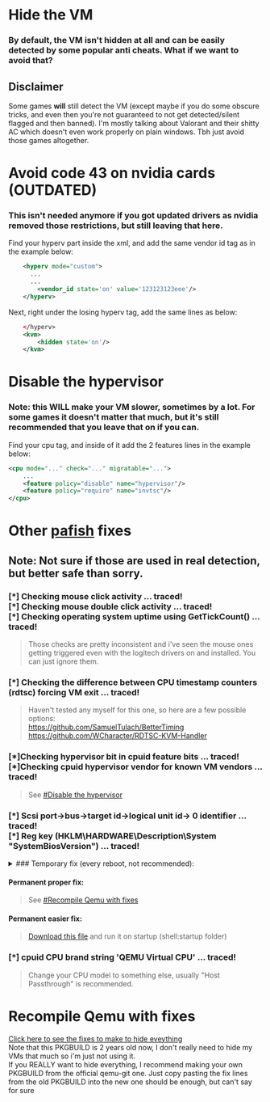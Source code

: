 # Hide the VM 

### By default, the VM isn't hidden at all and can be easily detected by some popular anti cheats. What if we want to avoid that?

## Disclaimer
Some games **will** still detect the VM (except maybe if you do some obscure tricks, and even then you're not guaranteed to not get detected/silent flagged and then banned). I'm mostly talking about Valorant and their shitty AC which doesn't even work properly on plain windows. Tbh just avoid those games altogether.


# Avoid code 43 on nvidia cards (OUTDATED)

### This isn't needed anymore if you got updated drivers as nvidia removed those restrictions, but still leaving that here.

Find your hyperv part inside the xml, and add the same vendor id tag as in the example below:
```xml
    <hyperv mode="custom">
      ...
      ...
        <vendor_id state='on' value='123123123eee'/>
    </hyperv>
```
Next, right under the losing hyperv tag, add the same lines as below:
```xml
    </hyperv>
    <kvm>
        <hidden state='on'/>
    </kvm>
```


# Disable the hypervisor

### Note: this **WILL** make your VM slower, sometimes by a lot. For some games it doesn't matter that much, but it's still recommended that you leave that on if you can.

Find your cpu tag, and inside of it add the 2 features lines in the example below:
```xml
<cpu mode="..." check="..." migratable="...">
    ...
    <feature policy="disable" name="hypervisor"/>
    <feature policy="require" name="invtsc"/>
</cpu>
```

# Other [pafish](https://github.com/a0rtega/pafish) fixes

## Note: Not sure if those are used in real detection, but better safe than sorry.

### [\*] Checking mouse click activity ... traced!<br>[\*] Checking mouse double click activity ... traced!<br>[\*] Checking operating system uptime using GetTickCount() ... traced!
> Those checks are pretty inconsistent and i've seen the mouse ones getting triggered even with the logitech drivers on and installed. You can just ignore them.


### [\*] Checking the difference between CPU timestamp counters (rdtsc) forcing VM exit ... traced!
> Haven't tested any myself for this one, so here are a few possible options: <br>
> https://github.com/SamuelTulach/BetterTiming <br>
> https://github.com/WCharacter/RDTSC-KVM-Handler


### [\*]Checking hypervisor bit in cpuid feature bits ... traced!<br>[\*]Checking cpuid hypervisor vendor for known VM vendors ... traced!
> See [#Disable the hypervisor](#disable-the-hypervisor)


### [\*] Scsi port->bus->target id->logical unit id-> 0 identifier ... traced!<br>[\*] Reg key (HKLM\HARDWARE\Description\System "SystemBiosVersion") ... traced!

<details> 
<summary> ### Temporary fix (every reboot, not recommended): </summary>

> Change the following registery keys:<br>
> ### `Computer\HKEY_LOCAL_MACHINE\HARDWARE\DEVICEMAP\Scsi\Scsi Port 0\Scsi Bus 0\Target Id 0\Logical Unit Id 0`
> > Identifier: "CT1000MX500SSD1"<br>
>
> ### `Computer\HKEY_LOCAL_MACHINE\HARDWARE\DESCRIPTION\System`
> > SystemBiosVersion: set as something else 
>
> ### `Computer\HKEY_LOCAL_MACHINE\HARDWARE\DESCRIPTION\System\BIOS`
> > SystemProductName: "To Be Filled By O.E.M."<br>
> > SystemVersion: "To Be Filled By O.E.M."<br>
> > BIOSVendor: "American Megatrends Inc."<br>
> > BIOSVersion: "P4.40"<br>
> 
</details>

#### Permanent proper fix:
> See [#Recompile Qemu with fixes](#recompile-qemu-with-fixes)

#### Permanent easier fix:
> [Download this file](assets/hide/HideVM.reg) and run it on startup (shell:startup folder)

### [\*] cpuid CPU brand string 'QEMU Virtual CPU' ... traced!
> Change your CPU model to something else, usually "Host Passthrough" is recommended.



# Recompile Qemu with fixes
[Click here to see the fixes to make to hide eveything](https://github.com/nbaertsch/qemu-git-patched-pkgbuild/blob/6c5092097060b83542965b1362c7afbc17e0dade/PKGBUILD#L43)<br>
Note that this PKGBUILD is 2 years old now, I don't really need to hide my VMs that much so i'm just not using it.<br>
If you REALLY want to hide everything, I recommend making your own PKGBUILD from the official qemu-git one. Just copy pasting the fix lines from the old PKGBUILD into the new one should be enough, but can't say for sure